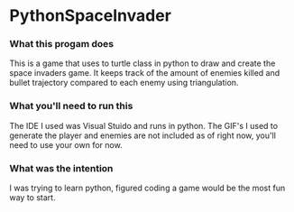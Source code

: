 # PythonSpaceInvader

### What this progam does
This is a game that uses to turtle class in python to draw and create the space invaders game. It keeps track of the amount of enemies killed and bullet trajectory compared to each enemy using triangulation. 

### What you'll need to run this
The IDE I used was Visual Stuido and runs in python. The GIF's I used to generate the player and enemies are not included as of right now, you'll need to use your own for now. 

### What was the intention
I was trying to learn python, figured coding a game would be the most fun way to start.
